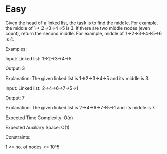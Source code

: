 # Easy

Given the head of a linked list, the task is to find the middle. For example, the middle of 1-> 2->3->4->5 is 3. If there are two middle nodes (even count), return the second middle. For example, middle of 1->2->3->4->5->6 is 4.

Examples:

Input: Linked list: 1->2->3->4->5

Output: 3

Explanation: The given linked list is 1->2->3->4->5 and its middle is 3.

Input: Linked list: 2->4->6->7->5->1

Output: 7 

Explanation: The given linked list is 2->4->6->7->5->1 and its middle is 7.


Expected Time Complexity: O(n)

Expected Auxiliary Space: O(1)

Constraints:

1 <= no. of nodes <= 10^5
